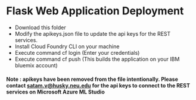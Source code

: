 # Flask Web Application Deployment

* Download this folder
* Modify the apikeys.json file to update the api keys for the REST services.
* Install Cloud Foundry CLI on your machine
* Execute command cf login (Enter your credentials)
* Execute command cf push (This builds the application on your IBM bluemix account)

#### Note : apikeys have been removed from the file intentionally. Please contact satam.v@husky.neu.edu for the api keys to connect to the REST services on Microsoft Azure ML Studio
